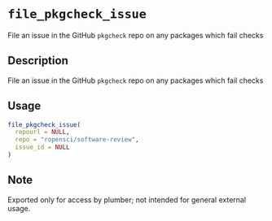 # `file_pkgcheck_issue`

File an issue in the GitHub `pkgcheck` repo on any packages which fail checks


## Description

File an issue in the GitHub `pkgcheck` repo on any packages which fail checks


## Usage

```r
file_pkgcheck_issue(
  repourl = NULL,
  repo = "ropensci/software-review",
  issue_id = NULL
)
```


## Note

Exported only for access by plumber; not intended for general external
 usage.


